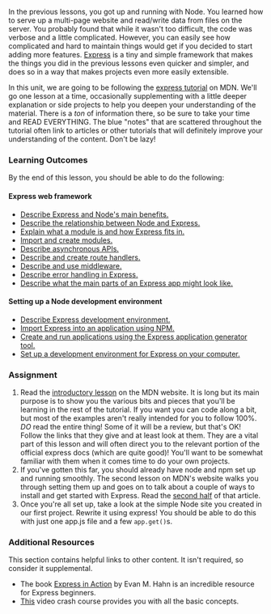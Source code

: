 In the previous lessons, you got up and running with Node. You learned how to serve up a multi-page website and read/write data from files on the server. You probably found that while it wasn't too difficult, the code was verbose and a little complicated. However, you can easily see how complicated and hard to maintain things would get if you decided to start adding more features. [Express](https://expressjs.com/) is a tiny and simple framework that makes the things you did in the previous lessons even quicker and simpler, and does so in a way that makes projects even more easily extensible.

In this unit, we are going to be following the [express tutorial](https://developer.mozilla.org/en-US/docs/Learn/Server-side/Express_Nodejs) on MDN. We'll go one lesson at a time, occasionally supplementing with a little deeper explanation or side projects to help you deepen your understanding of the material. There is a _ton_ of information there, so be sure to take your time and READ EVERYTHING. The blue "notes" that are scattered throughout the tutorial often link to articles or other tutorials that will definitely improve your understanding of the content. Don't be lazy!

### Learning Outcomes

By the end of this lesson, you should be able to do the following:

#### Express web framework

- <a class='knowledge-check-link' href="https://developer.mozilla.org/en-US/docs/Learn/Server-side/Express_Nodejs/Introduction#introducing_node" title="Permalink to Introducing Node"> Describe Express and Node's main benefits.</a>
- <a class='knowledge-check-link' href="https://developer.mozilla.org/en-US/docs/Learn/Server-side/Express_Nodejs/Introduction#introducing_express" title="Permalink to Introducing Express"> Describe the relationship between Node and Express.</a>
- <a class='knowledge-check-link' href="https://developer.mozilla.org/en-US/docs/Learn/Server-side/Express_Nodejs/Introduction#importing_and_creating_modules" title="Permalink to Importing and creating modules"> Explain what a module is and how Express fits in.</a>
- <a class='knowledge-check-link' href="https://developer.mozilla.org/en-US/docs/Learn/Server-side/Express_Nodejs/Introduction#importing_and_creating_modules" title="Permalink to Importing and creating modules"> Import and create modules.</a>
- <a class='knowledge-check-link' href="https://developer.mozilla.org/en-US/docs/Learn/Server-side/Express_Nodejs/Introduction/#using_asynchronous_apis" title="Permalink to Using asynchronous APIs"> Describe asynchronous APIs.</a>
- <a class='knowledge-check-link' href="https://developer.mozilla.org/en-US/docs/Learn/Server-side/Express_Nodejs/Introduction/#creating_route_handlers" title="Permalink to Creating route handlers"> Describe and create route handlers.</a>
- <a class='knowledge-check-link' href="https://developer.mozilla.org/en-US/docs/Learn/Server-side/Express_Nodejs/Introduction/#using_middleware" title="Permalink to Using middleware"> Describe and use middleware.</a>
- <a class='knowledge-check-link' href="https://developer.mozilla.org/en-US/docs/Learn/Server-side/Express_Nodejs/Introduction/#handling_errors" title="Permalink to Handling errors"> Describe error handling in Express.</a>
- <a class='knowledge-check-link' href="https://developer.mozilla.org/en-US/docs/Learn/Server-side/Express_Nodejs/Introduction/#file_structure" title="Permalink to File structure"> Describe what the main parts of an Express app might look like.</a>

#### Setting up a Node development environment

- <a class='knowledge-check-link' href="https://developer.mozilla.org/en-US/docs/Learn/Server-side/Express_Nodejs/development_environment#what_is_the_express_development_environment" title="Permalink to What is the Express&nbsp;development environment?"> Describe Express development environment.</a>
- <a class='knowledge-check-link' href="https://developer.mozilla.org/en-US/docs/Learn/Server-side/Express_Nodejs/development_environment#adding_dependencies" title="Permalink to Adding dependencies"> Import Express into an application using NPM.</a>
- <a class='knowledge-check-link' href="https://developer.mozilla.org/en-US/docs/Learn/Server-side/Express_Nodejs/development_environment#installing_the_express_application_generator" title="Permalink to Installing the Express Application Generator"> Create and run applications using the Express application generator tool.</a>
- <a class='knowledge-check-link' href="https://developer.mozilla.org/en-US/docs/Learn/Server-side/Express_Nodejs/development_environment" title="Permalink to Installing the Express Application Generator"> Set up a development environment for Express on your computer.</a>

### Assignment

<div class="lesson-content__panel" markdown="1">

1. Read the [introductory lesson](https://developer.mozilla.org/en-US/docs/Learn/Server-side/Express_Nodejs/Introduction) on the MDN website. It is long but its main purpose is to show you the various bits and pieces that you'll be learning in the rest of the tutorial. If you want you can code along a bit, but most of the examples aren't really intended for you to follow 100%.
   _DO_ read the entire thing! Some of it will be a review, but that's OK! Follow the links that they give and at least look at them. They are a vital part of this lesson and will often direct you to the relevant portion of the official express docs (which are quite good)! You'll want to be somewhat familiar with them when it comes time to do your own projects.
2. If you've gotten this far, you should already have node and npm set up and running smoothly. The second lesson on MDN's website walks you through setting them up and goes on to talk about a couple of ways to install and get started with Express. Read the [second half](https://developer.mozilla.org/en-US/docs/Learn/Server-side/Express_Nodejs/development_environment#using_npm) of that article.
3. Once you're all set up, take a look at the simple Node site you created in our first project. Rewrite it using express! You should be able to do this with just one app.js file and a few `app.get()`s.
</div>

### Additional Resources

This section contains helpful links to other content. It isn't required, so consider it supplemental.

- The book [Express in Action](https://www.manning.com/books/express-in-action?a_bid=fe3fcff7&a_aid=express-in-action) by Evan M. Hahn is an incredible resource for Express beginners.
- [This](https://www.youtube.com/watch?v=L72fhGm1tfE) video crash course provides you with all the basic concepts.
